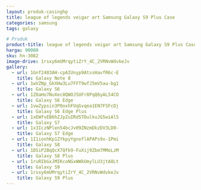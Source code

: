 ```yaml
---
layout: produk-casinghp
title: league of legends veigar art Samsung Galaxy S9 Plus Case
categories: samsung
tags: galaxy

# Produk
product-title: league of legends veigar art Samsung Galaxy S9 Plus Case
harga: 90000
sku: hn-3082
image-drive: 1rsxy6mUMrqytiZrY_4C_2VRNvWdvkeJv
gallery:
  - url: 1Gnf2483AH-cpAIUnyp9AtssHavfR6c-E
    title: Galaxy Note 8
  - url: 1wVZNp_GkXHw3Lu7FFT9wfJ5mV5au-bg1
    title: Galaxy S6
  - url: 1Z8aHo7NuXec8QWOJ5UFr8PqQ6yAL54CO
    title: Galaxy S6 Edge
  - url: 1vwZypsin3P0oxhFUqGvqea1EN7FSFcDj
    title: Galaxy S6 Edge Plus
  - url: 1xEWfvEB6hZJpZuIRd5TDulkuJG5wiAlS
    title: Galaxy S7
  - url: 1x3IczNPlen54bcJv09ZNzmDkzDV3LD0-
    title: Galaxy S7 Edge
  - url: 1I1ionhKp1ZYkpyYgnoflAPAPs9x-1Pmi
    title: Galaxy S8
  - url: 1DSiP2BqQcX7Qfk9-FuXij9Zbm7MMoLzM
    title: Galaxy S8 Plus
  - url: 1ruRIbGxJMIKcoNGxWWkUmylLU3jtA8Lt
    title: Galaxy S9
  - url: 1rsxy6mUMrqytiZrY_4C_2VRNvWdvkeJv
    title: Galaxy S9 Plus
---
```

